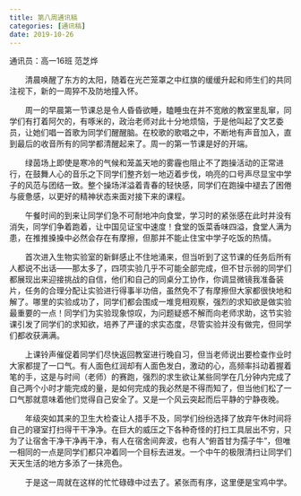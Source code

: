 ```yaml
---
title: 第八周通讯稿
categories: [通讯稿]
date: 2019-10-26
---
```


通讯员：高一16班 范芝烨

　　清晨唤醒了东方的太阳，随着在光芒笼罩之中红旗的缓缓升起和师生们的共同注视下，新的一周猝不及防地撞入怀。

　　周一的早晨第一节课总是令人昏昏欲睡，瞌睡虫在并不宽敞的教室里乱窜，同学们有打着阿欠的，有啄米的，政治老师对此十分地烦恼，于是他叫起了文艺委员，让她们唱一首歌为同学们醒醒脑。在校歌的歌唱之中，不断地有声音加入，直到最后的收音所有的同学都清醒起来了。周一的第一节课是好的开端。

　　绿茵场上即使是寒冷的气候和笼盖天地的雾霾也阻止不了跑操活动的正常进行，在鼓舞人心的音乐之下同学们整齐划一地迈着步伐，响亮的口号声尽显宝中学子的风范与团结一致。整个操场洋溢着青春的轻快感，同学们在跑操中褪去了困倦与疲惫感，以更好的精神状态来面对接下来的课程。

　　午餐时间的到来让同学们急不可耐地冲向食堂，学习时的紧张感在此时并没有消失，同学们争着跑着，让中国见证宝中速度！食堂的饭菜香味四溢，食堂人满为患，在推推搡搡中必然会存在有摩擦，但那并不能止住宝中学子吃饭的热情。

　　首次进入生物实验室的新鲜感止不住地涌来，但当听到了这节课的任务后所有人都说不出话——那太多了，四项实验几乎不可能全部完成，但不甘示弱的同学们都展现出来迎接挑战的自信，他们和自己的同桌分工协作，你调显微镜我准备装片，任务的合理分配让实验进行得事半功倍，虽然免不了有摩擦但大家都很快地和解了。哪里的实验成功了，同学们都会围成一堆竞相观察，强烈的求知欲是做实验最重要的一点！同学们为实验现象惊叹，为问题疑惑不解而向老师求助，这节实验课引发了同学们的求知欲，培养了严谨的求实态度，尽管实验并没有做完，但同学们都收获满满。

　　上课铃声催促着同学们尽快返回教室进行晚自习，但当老师说出要检查作业时大家都提了一口气。有人面色红润却有人面色发白，激动的心，高频率抖动着握着笔的手，这是与时间（老师）的赛跑，强烈的求生欲让某些同学在几分钟内完成了自己两个小时才能完成的量，是如何完成的我必然是不得而知了，但当他们松了一口气那就意味着他们觉得自己安全了。又是一个风云突起而后平静的宁静夜晚。

　　年级突如其来的卫生大检查让人措手不及，同学们纷纷选择了放弃午休时间将自己的寝室打扫得干干净净。在巨大的威压之下各种奇怪的打扫工具层出不穷，只为了让宿舍干净干净再干净，有人在宿舍间奔波，也有人“俯首甘为孺子牛”，但唯一相同的一点是同学们都只冲着同一个目标去进发。一个中午的极限清扫让同学们天天生活的地方多添了一抹亮色。

　　于是这一周就在这样的忙忙碌碌中过去了。紧张而有序，这里便是宝鸡中学。
